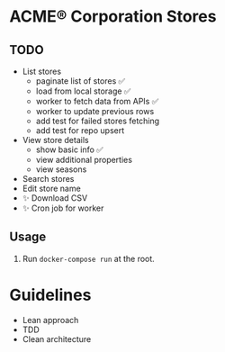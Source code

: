 # ACME® Corporation Stores

## TODO
- List stores
  - paginate list of stores ✅
  - load from local storage ✅
  - worker to fetch data from APIs ✅
  - worker to update previous rows
  - add test for failed stores fetching
  - add test for repo upsert
- View store details
  - show basic info ✅
  - view additional properties
  - view seasons
- Search stores
- Edit store name
- ✨ Download CSV
- ✨ Cron job for worker

## Usage
1. Run `docker-compose run` at the root.

# Guidelines
- Lean approach
- TDD
- Clean architecture